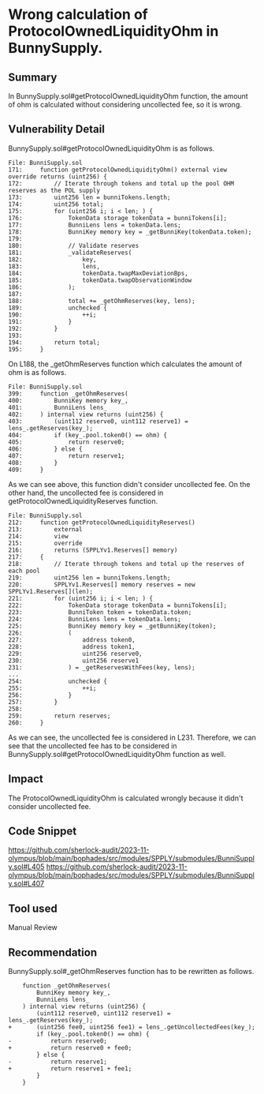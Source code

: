 # Wrong calculation of ProtocolOwnedLiquidityOhm in BunnySupply.
## Summary
In BunnySupply.sol#getProtocolOwnedLiquidityOhm function, the amount of ohm is calculated without considering uncollected fee, so it is wrong.

## Vulnerability Detail
BunnySupply.sol#getProtocolOwnedLiquidityOhm is as follows.
```solidity
File: BunniSupply.sol
171:     function getProtocolOwnedLiquidityOhm() external view override returns (uint256) {
172:         // Iterate through tokens and total up the pool OHM reserves as the POL supply
173:         uint256 len = bunniTokens.length;
174:         uint256 total;
175:         for (uint256 i; i < len; ) {
176:             TokenData storage tokenData = bunniTokens[i];
177:             BunniLens lens = tokenData.lens;
178:             BunniKey memory key = _getBunniKey(tokenData.token);
179: 
180:             // Validate reserves
181:             _validateReserves(
182:                 key,
183:                 lens,
184:                 tokenData.twapMaxDeviationBps,
185:                 tokenData.twapObservationWindow
186:             );
187: 
188:             total += _getOhmReserves(key, lens);
189:             unchecked {
190:                 ++i;
191:             }
192:         }
193: 
194:         return total;
195:     }
```
On L188, the _getOhmReserves function which calculates the amount of ohm is as follows.
```solidity
File: BunniSupply.sol
399:     function _getOhmReserves(
400:         BunniKey memory key_,
401:         BunniLens lens_
402:     ) internal view returns (uint256) {
403:         (uint112 reserve0, uint112 reserve1) = lens_.getReserves(key_);
404:         if (key_.pool.token0() == ohm) {
405:             return reserve0;
406:         } else {
407:             return reserve1;
408:         }
409:     }
```
As we can see above, this function didn't consider uncollected fee.
On the other hand, the uncollected fee is considered in getProtocolOwnedLiquidityReserves function.
```solidity
File: BunniSupply.sol
212:     function getProtocolOwnedLiquidityReserves()
213:         external
214:         view
215:         override
216:         returns (SPPLYv1.Reserves[] memory)
217:     {
218:         // Iterate through tokens and total up the reserves of each pool
219:         uint256 len = bunniTokens.length;
220:         SPPLYv1.Reserves[] memory reserves = new SPPLYv1.Reserves[](len);
221:         for (uint256 i; i < len; ) {
222:             TokenData storage tokenData = bunniTokens[i];
223:             BunniToken token = tokenData.token;
224:             BunniLens lens = tokenData.lens;
225:             BunniKey memory key = _getBunniKey(token);
226:             (
227:                 address token0,
228:                 address token1,
229:                 uint256 reserve0,
230:                 uint256 reserve1
231:             ) = _getReservesWithFees(key, lens);
...
254:             unchecked {
255:                 ++i;
256:             }
257:         }
258: 
259:         return reserves;
260:     }
```
As we can see, the uncollected fee is considered in L231.
Therefore, we can see that the uncollected fee has to be considered in BunnySupply.sol#getProtocolOwnedLiquidityOhm function as well.

## Impact
The ProtocolOwnedLiquidityOhm is calculated wrongly because it didn't consider uncollected fee.

## Code Snippet
https://github.com/sherlock-audit/2023-11-olympus/blob/main/bophades/src/modules/SPPLY/submodules/BunniSupply.sol#L405
https://github.com/sherlock-audit/2023-11-olympus/blob/main/bophades/src/modules/SPPLY/submodules/BunniSupply.sol#L407

## Tool used
Manual Review

## Recommendation
BunnySupply.sol#_getOhmReserves function has to be rewritten as follows.
```solidity
    function _getOhmReserves(
        BunniKey memory key_,
        BunniLens lens_
    ) internal view returns (uint256) {
        (uint112 reserve0, uint112 reserve1) = lens_.getReserves(key_);
+       (uint256 fee0, uint256 fee1) = lens_.getUncollectedFees(key_);
        if (key_.pool.token0() == ohm) {
-           return reserve0;
+           return reserve0 + fee0;
        } else {
-           return reserve1;
+           return reserve1 + fee1;
        }
    }
```